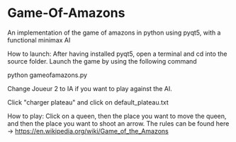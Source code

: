 # Game-Of-Amazons

An implementation of the game of amazons in python using pyqt5, with a functional minimax AI

How to launch:
After having installed pyqt5, open a terminal and cd into the source folder. Launch the game by using the following command

python gameofamazons.py

Change Joueur 2 to IA if you want to play against the AI.

Click "charger plateau" and click on default_plateau.txt

How to play:
Click on a queen, then the place you want to move the queen, and then the place you want to shoot an arrow. 
The rules can be found here -> https://en.wikipedia.org/wiki/Game_of_the_Amazons
